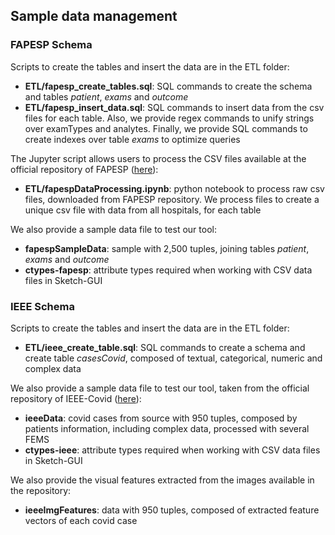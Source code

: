 ## Sample data management

### FAPESP Schema

Scripts to create the tables and insert the data are in the ETL folder:  

 - **ETL/fapesp_create_tables.sql**: SQL commands to create the schema and tables *patient*, *exams* and *outcome*  
 - **ETL/fapesp_insert_data.sql**: SQL commands to insert data from the csv files for each table. Also, we provide regex commands to unify strings over examTypes and analytes. Finally, we provide SQL commands to create indexes over table *exams* to optimize queries  

The Jupyter script allows users to process the CSV files available at the official repository of FAPESP ([here](https://repositoriodatasharingfapesp.uspdigital.usp.br/handle/item/1)):  

 - **ETL/fapespDataProcessing.ipynb**: python notebook to process raw csv files, downloaded from FAPESP repository. We process files to create a unique csv file with data from all hospitals, for each table  

We also provide a sample data file to test our tool:

 -  **fapespSampleData**: sample with 2,500 tuples, joining tables *patient*, *exams* and *outcome*  
 -  **ctypes-fapesp**: attribute types required when working with CSV data files in Sketch-GUI  

### IEEE Schema

Scripts to create the tables and insert the data are in the ETL folder:  

- **ETL/ieee_create_table.sql**: SQL commands to create a schema and create table *casesCovid*, composed of textual, categorical, numeric and complex data  

We also provide a sample data file to test our tool, taken from the official repository of IEEE-Covid ([here](https://github.com/ieee8023/covid-chestxray-dataset)):  

- **ieeeData**: covid cases from source with 950 tuples, composed by patients information, including complex data, processed with several FEMS  
- **ctypes-ieee**: attribute types required when working with CSV data files in Sketch-GUI  

We also provide the visual features extracted from the images available in the repository:

- **ieeeImgFeatures**: data with 950 tuples, composed of extracted feature vectors of each covid case  
